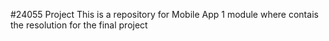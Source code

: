 #24055 Project
This is a repository for Mobile App 1 module where contais the resolution for the final project

